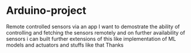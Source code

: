 # Arduino-project

Remote controlled sensors via an app 
I want to demostrate the ability of controlling and fetching the sensors remotely and on further availability of sensors i can built further extensions of this like implementation of ML models and actuators and stuffs like that 
Thanks 
